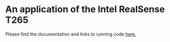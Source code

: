 # An application of the Intel RealSense T265

Please find the documentation and links to running code [here.](https://neilyoung.serveblog.net)